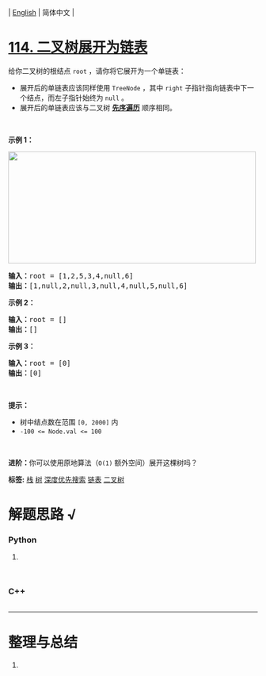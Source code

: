 | [English](README_EN.md) | 简体中文 |

# [114. 二叉树展开为链表](https://leetcode.cn/problems/flatten-binary-tree-to-linked-list)
<p>给你二叉树的根结点 <code>root</code> ，请你将它展开为一个单链表：</p>

<ul>
	<li>展开后的单链表应该同样使用 <code>TreeNode</code> ，其中 <code>right</code> 子指针指向链表中下一个结点，而左子指针始终为 <code>null</code> 。</li>
	<li>展开后的单链表应该与二叉树 <a href="https://baike.baidu.com/item/%E5%85%88%E5%BA%8F%E9%81%8D%E5%8E%86/6442839?fr=aladdin" target="_blank"><strong>先序遍历</strong></a> 顺序相同。</li>
</ul>

<p> </p>

<p><strong>示例 1：</strong></p>
<img alt="" src="https://assets.leetcode.com/uploads/2021/01/14/flaten.jpg" style="width: 500px; height: 226px;" />
<pre>
<strong>输入：</strong>root = [1,2,5,3,4,null,6]
<strong>输出：</strong>[1,null,2,null,3,null,4,null,5,null,6]
</pre>

<p><strong>示例 2：</strong></p>

<pre>
<strong>输入：</strong>root = []
<strong>输出：</strong>[]
</pre>

<p><strong>示例 3：</strong></p>

<pre>
<strong>输入：</strong>root = [0]
<strong>输出：</strong>[0]
</pre>

<p> </p>

<p><strong>提示：</strong></p>

<ul>
	<li>树中结点数在范围 <code>[0, 2000]</code> 内</li>
	<li><code>-100 <= Node.val <= 100</code></li>
</ul>

<p> </p>

<p><strong>进阶：</strong>你可以使用原地算法（<code>O(1)</code> 额外空间）展开这棵树吗？</p>

**标签:**  [栈](https://leetcode.cn/tag/stack) [树](https://leetcode.cn/tag/tree) [深度优先搜索](https://leetcode.cn/tag/depth-first-search) [链表](https://leetcode.cn/tag/linked-list) [二叉树](https://leetcode.cn/tag/binary-tree) 
# 解题思路 √

### Python

1. 

```python

```


```python

```

### C++

```cpp

```

---



# 整理与总结

1. 